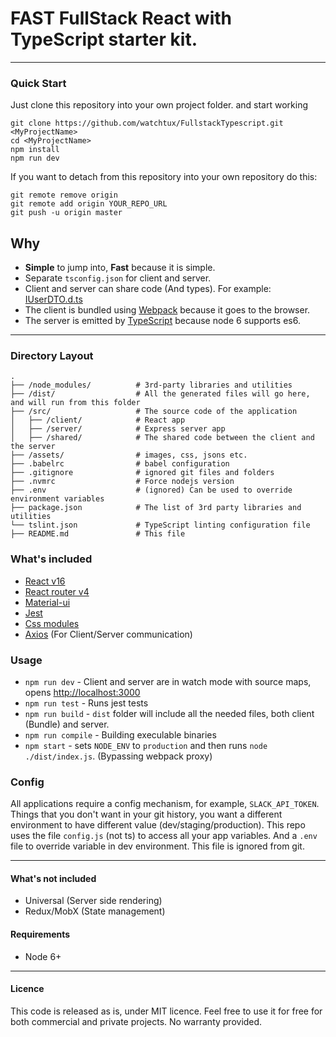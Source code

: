 # FAST FullStack React with TypeScript starter kit.

---

### Quick Start

Just clone this repository into your own project folder. and start working

```
git clone https://github.com/watchtux/FullstackTypescript.git <MyProjectName>
cd <MyProjectName>
npm install
npm run dev
```

If you want to detach from this repository into your own repository do this:

```
git remote remove origin
git remote add origin YOUR_REPO_URL
git push -u origin master
```

## Why

- **Simple** to jump into, **Fast** because it is simple.
- Separate `tsconfig.json` for client and server.
- Client and server can share code (And types). For example: [IUserDTO.d.ts](https://github.com/gilamran/fullstack-typescript/blob/master/src/shared/IUserDTO.d.ts)
- The client is bundled using [Webpack](https://webpack.github.io/) because it goes to the browser.
- The server is emitted by [TypeScript](https://github.com/Microsoft/TypeScript) because node 6 supports es6.

---

### Directory Layout

```
.
├── /node_modules/          # 3rd-party libraries and utilities
├── /dist/                  # All the generated files will go here, and will run from this folder
├── /src/                   # The source code of the application
│   ├── /client/            # React app
│   ├── /server/            # Express server app
│   ├── /shared/            # The shared code between the client and the server
├── /assets/                # images, css, jsons etc.
├── .babelrc                # babel configuration
├── .gitignore              # ignored git files and folders
├── .nvmrc                  # Force nodejs version
├── .env                    # (ignored) Can be used to override environment variables
├── package.json            # The list of 3rd party libraries and utilities
└── tslint.json             # TypeScript linting configuration file
├── README.md               # This file
```

### What's included

- [React v16](https://facebook.github.io/react/)
- [React router v4](https://github.com/ReactTraining/react-router)
- [Material-ui](https://github.com/mui-org/material-ui)
- [Jest](https://github.com/facebook/jest)
- [Css modules](https://github.com/css-modules/css-modules)
- [Axios](https://github.com/mzabriskie/axios) (For Client/Server communication)

### Usage

- `npm run dev` - Client and server are in watch mode with source maps, opens [http://localhost:3000](http://localhost:3000)
- `npm run test` - Runs jest tests
- `npm run build` - `dist` folder will include all the needed files, both client (Bundle) and server.
- `npm run compile` - Building execulable binaries
- `npm start` - sets `NODE_ENV` to `production` and then runs `node ./dist/index.js`. (Bypassing webpack proxy)


### Config

All applications require a config mechanism, for example, `SLACK_API_TOKEN`. Things that you don't want in your git history, you want a different environment to have different value (dev/staging/production). This repo uses the file `config.js` (not ts) to access all your app variables. And a `.env` file to override variable in dev environment. This file is ignored from git.

---

#### What's not included

- Universal (Server side rendering)
- Redux/MobX (State management)

#### Requirements

- Node 6+

---

#### Licence

This code is released as is, under MIT licence. Feel free to use it for free for both commercial and private projects. No warranty provided.
